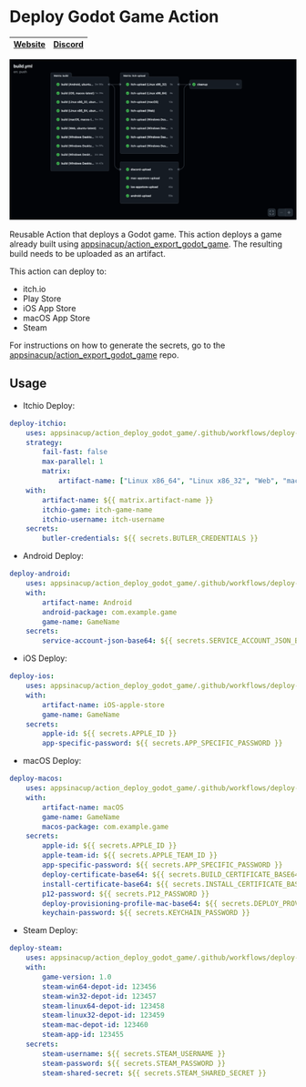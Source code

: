 # Deploy Godot Game Action

|[Website](https://appsinacup.com)|[Discord](https://discord.gg/56dMud8HYn)|
|-|-|

![example](docs/example.png)

Reusable Action that deploys a Godot game. This action deploys a game already built using [appsinacup/action_export_godot_game](https://github.com/appsinacup/action_export_godot_game). The resulting build needs to be uploaded as an artifact.

This action can deploy to:
- itch.io
- Play Store
- iOS App Store
- macOS App Store
- Steam

For instructions on how to generate the secrets, go to the [appsinacup/action_export_godot_game](https://github.com/appsinacup/action_export_godot_game) repo.

## Usage

- Itchio Deploy:

```yml
deploy-itchio:
    uses: appsinacup/action_deploy_godot_game/.github/workflows/deploy-itchio.yml@main
    strategy:
        fail-fast: false
        max-parallel: 1
        matrix:
            artifact-name: ["Linux x86_64", "Linux x86_32", "Web", "macOS", "Windows Desktop x86_64", "Windows Desktop x86_32", "Windows Desktop arm64"]
    with:
        artifact-name: ${{ matrix.artifact-name }}
        itchio-game: itch-game-name
        itchio-username: itch-username
    secrets:
        butler-credentials: ${{ secrets.BUTLER_CREDENTIALS }}
```

- Android Deploy:

```yml
deploy-android:
    uses: appsinacup/action_deploy_godot_game/.github/workflows/deploy-android.yml@main
    with:
        artifact-name: Android
        android-package: com.example.game
        game-name: GameName
    secrets:
        service-account-json-base64: ${{ secrets.SERVICE_ACCOUNT_JSON_BASE64 }}
```

- iOS Deploy:

```yml
deploy-ios:
    uses: appsinacup/action_deploy_godot_game/.github/workflows/deploy-ios.yml@main
    with:
        artifact-name: iOS-apple-store
        game-name: GameName
    secrets:
        apple-id: ${{ secrets.APPLE_ID }}
        app-specific-password: ${{ secrets.APP_SPECIFIC_PASSWORD }}
```

- macOS Deploy:

```yml
deploy-macos:
    uses: appsinacup/action_deploy_godot_game/.github/workflows/deploy-macos.yml@main
    with:
        artifact-name: macOS
        game-name: GameName
        macos-package: com.example.game
    secrets:
        apple-id: ${{ secrets.APPLE_ID }}
        apple-team-id: ${{ secrets.APPLE_TEAM_ID }}
        app-specific-password: ${{ secrets.APP_SPECIFIC_PASSWORD }}
        deploy-certificate-base64: ${{ secrets.BUILD_CERTIFICATE_BASE64 }}
        install-certificate-base64: ${{ secrets.INSTALL_CERTIFICATE_BASE64 }}
        p12-password: ${{ secrets.P12_PASSWORD }}
        deploy-provisioning-profile-mac-base64: ${{ secrets.DEPLOY_PROVISION_PROFILE_MAC_BASE64 }}
        keychain-password: ${{ secrets.KEYCHAIN_PASSWORD }}
```

- Steam Deploy:

```yml
deploy-steam:
    uses: appsinacup/action_deploy_godot_game/.github/workflows/deploy-steam.yml@main
    with:
        game-version: 1.0
        steam-win64-depot-id: 123456
        steam-win32-depot-id: 123457
        steam-linux64-depot-id: 123458
        steam-linux32-depot-id: 123459
        steam-mac-depot-id: 123460
        steam-app-id: 123455
    secrets:
        steam-username: ${{ secrets.STEAM_USERNAME }}
        steam-password: ${{ secrets.STEAM_PASSWORD }}
        steam-shared-secret: ${{ secrets.STEAM_SHARED_SECRET }}
```
